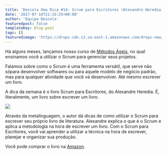 ```yaml
---
title: 'Descola Uma Dica #14: Scrum para Escritores (Alexandre Heredia)'
date: '2017-07-14T21:15:25+00:00'
author: 'Equipe Descola'
featuredpost: false
templateKey: blog-post
tags: []
featuredimage: 'https://drops-cdn.s3.sa-east-1.amazonaws.com/drops-new/wp-content/uploads/2017/07/14211512/Descola_umadica-14-150x150.png'
---
```

Há alguns meses, lançamos nosso curso de [Métodos Ágeis](https://descola.org/curso/metodos-ageis), no qual ensinamos você a utilizar o Scrum para gerenciar seus projetos.

Falamos sobre como o Scrum é uma ferramenta versátil, que serve não sópara desenvolver softwares ou para aquele modelo de negócio padrão, mas para qualquer atividade que você vá desenvolver. Até mesmo escrever um livro.

A dica da semana é o livro Scrum para Escritores, do Alexandre Heredia. É, literalmente, um livro sobre escrever um livro.

![](https://descola.org/drops/wp-content/uploads/2017/07/scrum-para-escritores-698x1024.png)

Através da metalinguagem, o autor dá dicas de como utilizar o Scrum para escrever seu próprio livro de literatura. Alexandre explica o que é o Scrum e aplica a metodologia na hora de escrever um livro. Com o Scrum para Escritores, você vai aprender a utilizar a técnica na hora de escrever, planejar e organizar sua produção.

Você pode comprar o livro na [Amazon](https://www.amazon.com.br/Scrum-para-Escritores-Alexandre-Heredia-ebook/dp/B00YAMXEZ2).